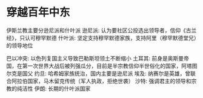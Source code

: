 # 穿越百年中东

伊斯兰教主要分逊尼派和什叶派
逊尼派: 认为要社区公投选出领导者，信仰《古兰经》，只认可穆罕默德
什叶派: 坚定支持穆罕默德家族，支持阿里（穆罕默德堂兄）的领导地位

巴以冲突: 以色列复国主义导致巴勒斯坦领土不断缩小
土耳其: 前身是奥斯曼帝国，在第一次世界大战后被列强瓜分，目前是半宗教信仰半世俗化的国家，阿塔图尔克是国父
约旦: 哈希姆家族统治，国内主要是逊尼派
埃及: 纳赛尔是英雄，曾联合阿拉伯国家，马木留克传统（军人执政，拒绝世袭）
沙特: 强调君主的领导和宗教的纯洁性
伊朗: 长期的什叶派国家
